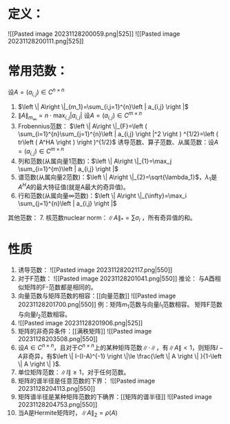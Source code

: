 # 定义：
![[Pasted image 20231128200059.png|525]]
![[Pasted image 20231128200111.png|525]]
# 常用范数：
设$A=(a_{i,j})\in C^{n\times n}$
1. $\left \| A\right \|_{m_1}=\sum_{i,j=1}^{n}\left | a_{i,j} \right |$
2. $\left \| A\right \|_{m_\infty}=n\cdot \max_{i,j}\left | a_{i,j} \right |$
设$A=(a_{i,j})\in C^{m\times n}$
3. Frobennius范数： $\left \| A\right \|_{F}=\left ( \sum_{i=1}^{n}\sum_{j=1}^{n}\left | a_{i,j} \right |^2 \right )  ^{1/2}=\left ( tr\left ( A^HA \right )  \right )^{1/2}$
诱导范数、算子范数、从属范数：设$A=(a_{i,j})\in C^{m\times n}$
4. 列和范数(从属向量1范数)：$\left \| A\right \|_{1}=\max_j \sum_{i=1}^{m}\left | a_{i,j} \right |$
5. 谱范数(从属向量2范数)：$\left \| A\right \|_{2}=\sqrt{\lambda_1}$，$\lambda_1$是$A^HA$的最大特征值(就是A最大的奇异值)。
6. 行和范数(从属向量$\infty$范数)：$\left \| A\right \|_{\infty}=\max_i \sum_{j=1}^{n}\left | a_{i,j} \right |$

其他范数：
7. 核范数nuclear norm：$\left \| A\right \|_{\ast}=\sum \sigma_i$ ，所有奇异值的和。
# 性质
1. 诱导范数：
![[Pasted image 20231128202117.png|550]]
2. 对于F范数：
![[Pasted image 20231128201041.png|550]]
推论： 与A酉相似矩阵的F-范数都是相同的。
3. 向量范数与矩阵范数的相容：[[向量范数]]
![[Pasted image 20231128201700.png|550]]
例：矩阵$m_1$范数与向量$l_1$范数相容。
      矩阵F范数与向量$l_2$范数相容。
4. ![[Pasted image 20231128201906.png|525]]
5. 矩阵的非奇异条件：[[满秩矩阵]]
![[Pasted image 20231128203508.png|550]]
6. 设$A\in C^{n\times n}$，且对于$C^{n\times n}$上的某种矩阵范数$\left \| \cdot \right \|$，有$\left \| A \right \|< 1$，则矩阵$I-A$非奇异，有$\left \| I-(I-A)^{-1} \right \|\le  \frac{\left \| A \right \| }{1-\left \| A \right \| }$.
7. 单位矩阵范数：$\left \| I \right \| \ge 1$，对于任何范数。
8. 矩阵的谱半径是任意范数的下界：
![[Pasted image 20231128204113.png|550]]
9. 矩阵谱半径是某种矩阵范数的下确界：[[矩阵的谱半径]]
![[Pasted image 20231128204753.png|550]]
10. 当A是Hermite矩阵时，$\left \| A \right \|_2= \rho(A)$
